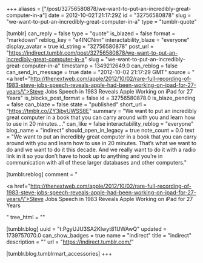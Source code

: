 +++
aliases = ["/post/32756580878/we-want-to-put-an-incredibly-great-computer-in-a"]
date = 2012-10-02T21:17:29Z
id = "32756580878"
slug = "we-want-to-put-an-incredibly-great-computer-in-a"
type = "tumblr-quote"

[tumblr]
can_reply = false
type = "quote"
is_blazed = false
format = "markdown"
reblog_key = "e4INCNnn"
interactability_blaze = "everyone"
display_avatar = true
id_string = "32756580878"
post_url = "https://indirect.tumblr.com/post/32756580878/we-want-to-put-an-incredibly-great-computer-in-a"
slug = "we-want-to-put-an-incredibly-great-computer-in-a"
timestamp = 1349212649.0
can_reblog = false
can_send_in_message = true
date = "2012-10-02 21:17:29 GMT"
source = "<a href=\"http://thenextweb.com/apple/2012/10/02/rare-full-recording-of-1983-steve-jobs-speech-reveals-apple-had-been-working-on-ipad-for-27-years/\">Steve Jobs Speech in 1983 Reveals Apple Working on iPad for 27 Years</a>"
is_blocks_post_format = false
id = 32756580878.0
is_blaze_pending = false
can_blaze = false
state = "published"
short_url = "https://tmblr.co/ZY3jbyUWSS8E"
summary = "We want to put an incredibly great computer in a book that you can carry around with you and learn how to use in 20 minutes...."
can_like = false
interactability_reblog = "everyone"
blog_name = "indirect"
should_open_in_legacy = true
note_count = 0.0
text = "We want to put an incredibly great computer in a book that you can carry around with you and learn how to use in 20 minutes. That’s what we want to do and we want to do it this decade. And we really want to do it with a radio link in it so you don’t have to hook up to anything and you’re in communication with all of these larger databases and other computers."

[tumblr.reblog]
comment = "<p><a href=\"http://thenextweb.com/apple/2012/10/02/rare-full-recording-of-1983-steve-jobs-speech-reveals-apple-had-been-working-on-ipad-for-27-years/\">Steve Jobs Speech in 1983 Reveals Apple Working on iPad for 27 Years</a></p>"
tree_html = ""

[tumblr.blog]
uuid = "t:PgyUJU3SA2Klwyt81UWAwQ"
updated = 1739757070.0
can_show_badges = true
name = "indirect"
title = "indirect"
description = ""
url = "https://indirect.tumblr.com/"

[tumblr.blog.tumblrmart_accessories]
+++
